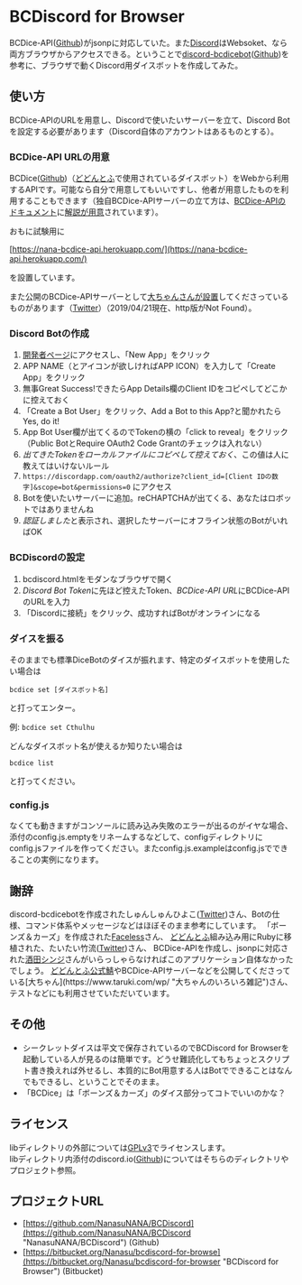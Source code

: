 # BCDiscord for Browser
BCDice-API([Github](https://github.com/NKMR6194/bcdice-api "NKMR6194/bcdice-api"))がjsonpに対応していた。また[Discord](https://discordapp.com/)はWebsoket、なら両方ブラウザからアクセスできる。ということで[discord-bcdicebot](https://shunshun94.github.io/discord-bcdicebot/index.html "discord-bcdicebot")([Github](https://github.com/Shunshun94/discord-bcdicebot "Shunshun94/discord-bcdicebot"))を参考に、ブラウザで動くDiscord用ダイスボットを作成してみた。

## 使い方
BCDice-APIのURLを用意し、Discordで使いたいサーバーを立て、Discord Botを設定する必要があります（Discord自体のアカウントはあるものとする）。

### BCDice-API URLの用意
BCDice([Github](https://github.com/torgtaitai/BCDice "torgtaitai/BCDice"))（[どどんとふ](http://www.dodontof.com/ "どどんとふ＠えくすとり～む")で使用されているダイスボット）をWebから利用するAPIです。可能なら自分で用意してもいいですし、他者が用意したものを利用することもできます（独自BCDice-APIサーバーの立て方は、[BCDice-APIのドキュメント](https://github.com/ysakasin/bcdice-api/blob/master/docs/heroku.md "Herokuへの設置")に[解説が用意](https://twitter.com/ysakasin/status/1114111102260928512)されています）。   

おもに試験用に

[https://nana-bcdice-api.herokuapp.com/](https://nana-bcdice-api.herokuapp.com/)

を設置しています。

また公開のBCDice-APIサーバーとして[大ちゃんさんが設置](https://www.taruki.com/wp/?p=6610)してくださっているものがあります（[Twitter](https://twitter.com/DoDontoF_Srv/status/899993715627835392)）（2019/04/21現在、http版がNot Found）。

### Discord Botの作成
1. [開発者ページ](https://discordapp.com/developers/applications/me)にアクセスし、「New App」をクリック
2. APP NAME（とアイコンが欲しければAPP ICON）を入力して「Create App」をクリック
3. 無事Great Success!できたらApp Details欄のClient IDをコピペしてどこかに控えておく
4. 「Create a Bot User」をクリック、Add a Bot to this App?と聞かれたらYes, do it!
5. App Bot User欄が出てくるのでTokenの横の「click to reveal」をクリック（Public BotとRequire OAuth2 Code Grantのチェックは入れない）
6. *出てきたTokenをローカルファイルにコピペして控えておく*、この値は人に教えてはいけないルール
7. `https://discordapp.com/oauth2/authorize?client_id=[Client IDの数字]&scope=bot&permissions=0` にアクセス
8. Botを使いたいサーバーに追加。reCHAPTCHAが出てくる、あなたはロボットではありませんね
9. *認証しました*と表示され、選択したサーバーにオフライン状態のBotがいればOK

### BCDiscordの設定
1. bcdiscord.htmlをモダンなブラウザで開く
2. *Discord Bot Token*に先ほど控えたToken、*BCDice-API URL*にBCDice-APIのURLを入力
3. 「Discordに接続」をクリック、成功すればBotがオンラインになる

### ダイスを振る
そのままでも標準DiceBotのダイスが振れます、特定のダイスボットを使用したい場合は

`bcdice set [ダイスボット名]`

と打ってエンター。

例: `bcdice set Cthulhu`

どんなダイスボット名が使えるか知りたい場合は

`bcdice list`

と打ってください。

### config.js
なくても動きますがコンソールに読み込み失敗のエラーが出るのがイヤな場合、添付のconfig.js.emptyをリネームするなどして、configディレクトリにconfig.jsファイルを作ってください。またconfig.js.exampleはconfig.jsでできることの実例になります。

## 謝辞
discord-bcdicebotを作成されたしゅんしゅんひよこ([Twitter](https://twitter.com/Shunshun94/status/880460411513982976))さん、Botの仕様、コマンド体系やメッセージなどはほぼそのまま参考にしています。
「ボーンズ＆カーズ」を作成された[Faceless](http://faceless-tools.cocolog-nifty.com/about.html)さん、
[どどんとふ](http://www.dodontof.com/ "どどんとふ☆えくすとり～む")組み込み用にRubyに移植された、たいたい竹流([Twitter](https://twitter.com/torgtaitai))さん、
BCDice-APIを作成し、jsonpに対応された[酒田シンジ](https://sakasin.net/)さんがいらっしゃらなければこのアプリケーション自体なかったでしょう。
[どどんとふ公式鯖]("https://www.taruki.com/dodontof.html")やBCDice-APIサーバーなどを公開してくださっている[大ちゃん](https://www.taruki.com/wp/ "大ちゃんのいろいろ雑記")さん、テストなどにも利用させていただいています。

## その他
* シークレットダイスは平文で保存されているのでBCDiscord for Browserを起動している人が見るのは簡単です。どうせ難読化してもちょっとスクリプト書き換えれば外せるし、本質的にBot用意する人はBotでできることはなんでもできるし、ということでそのまま。
* 「BCDice」は「ボーンズ＆カーズ」のダイス部分ってコトでいいのかな？

## ライセンス
libディレクトリの外部については[GPLv3](https://www.gnu.org/licenses/gpl-3.0.en.html)でライセンスします。   
libディレクトリ内添付のdiscord.io([Github](https://github.com/izy521/discord.io "discord.io"))についてはそちらのディレクトリやプロジェクト参照。

## プロジェクトURL
* [https://github.com/NanasuNANA/BCDiscord](https://github.com/NanasuNANA/BCDiscord "NanasuNANA/BCDiscord") (Github)
* [https://bitbucket.org/Nanasu/bcdiscord-for-browse](https://bitbucket.org/Nanasu/bcdiscord-for-browser "BCDiscord for Browser") (Bitbucket)
